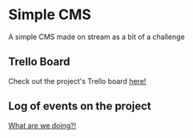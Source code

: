 # Simple CMS
A simple CMS made on stream as a bit of a challenge

## Trello Board
Check out the project's Trello board [here!](https://trello.com/b/S2gdVTdb/simple-cms)

## Log of events on the project
[What are we doing?!](./What%20Are%20We%20Doing.md)
